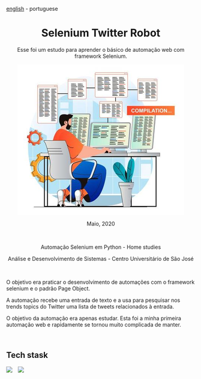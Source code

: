 <!-- LANGUAGE -->
<!-- LANGUAGE -->
<!-- LANGUAGE -->
[english](README.md) -
portuguese
<br>  


<!-- HEADER -->
<!-- HEADER -->
<!-- HEADER -->
<h1 align="center">Selenium Twitter Robot</h1>
<p align="center">Esse foi um estudo para aprender o básico de automação web com framework Selenium.</p>

<p align="center">
        <img    style="margin: auto; display: block;"
                src="../../resources/logo.jpg"/>
</p>


<!-- DATE -->
<!-- DATE -->
<!-- DATE -->
<p align="center">
        <span>Maio</span>,
        <span>2020</span></p>
<br>


<!-- LOCAL -->
<!-- LOCAL -->
<!-- LOCAL -->
<p align="center">
        <span>Automação Selenium em Python</span> -
        <span>Home studies</span></p>
<p align="center">
        <span>Análise e Desenvolvimento de Sistemas</span> -
        <span>Centro Universitário de São José</span></p>
<br>


<!-- TEXT -->
<!-- TEXT -->
<!-- TEXT -->
<!-- goals -->
<!--  just objectives, no results or opinions.-->
<p align="left">O objetivo era praticar o desenvolvimento de automações com o framework selenium e o padrão Page Object.</p>
<!-- results -->
<!-- just results, no objectives or opinions -->
<p align="left">A automação recebe uma entrada de texto e a usa para pesquisar nos trends topics do Twitter uma lista de tweets relacionados à entrada.</p>
<!-- conclusion -->
<!-- just opinions, no objectives or results -->
<p align="left">O objetivo da automação era apenas estudar. Esta foi a minha primeira automação web e rapidamente se tornou muito complicada de manter.</p>
<br>


<!-- TECH -->
<!-- TECH -->
<!-- TECH -->
## Tech stask
<div style="display: flex; justify-content: left;">
        <img    style="margin-right: 15px;"
                src="https://img.shields.io/badge/Python-14354C?style=for-the-badge&logo=python&logoColor=white"/>
        <img    style="margin-right: 15px;"
                src="https://img.shields.io/badge/Selenium-43B02A?style=for-the-badge&logo=Selenium&logoColor=white"/>
</div>
<br>